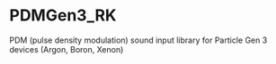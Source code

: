 # PDMGen3_RK
PDM (pulse density modulation) sound input library for Particle Gen 3 devices (Argon, Boron, Xenon)
